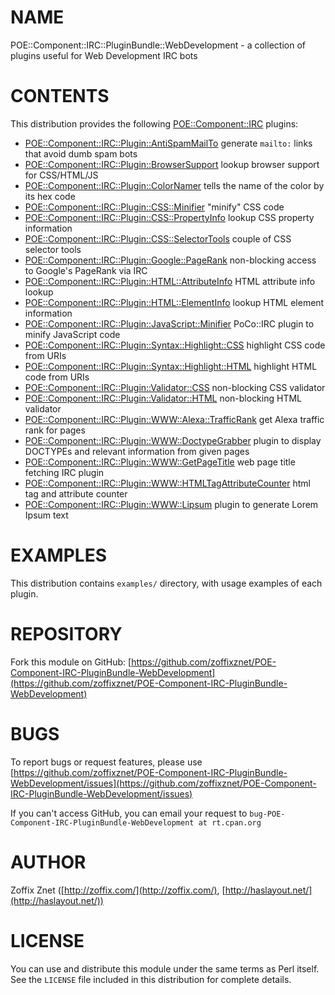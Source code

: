 # NAME

POE::Component::IRC::PluginBundle::WebDevelopment - a collection of plugins useful for Web Development IRC bots

# CONTENTS

This distribution provides the following
[POE::Component::IRC](https://metacpan.org/pod/POE::Component::IRC) plugins:

- [POE::Component::IRC::Plugin::AntiSpamMailTo](https://metacpan.org/pod/POE::Component::IRC::Plugin::AntiSpamMailTo) generate `mailto:` links that avoid dumb spam bots
- [POE::Component::IRC::Plugin::BrowserSupport](https://metacpan.org/pod/POE::Component::IRC::Plugin::BrowserSupport) lookup browser support for CSS/HTML/JS
- [POE::Component::IRC::Plugin::ColorNamer](https://metacpan.org/pod/POE::Component::IRC::Plugin::ColorNamer) tells the name of the color by its hex code
- [POE::Component::IRC::Plugin::CSS::Minifier](https://metacpan.org/pod/POE::Component::IRC::Plugin::CSS::Minifier) "minify" CSS code
- [POE::Component::IRC::Plugin::CSS::PropertyInfo](https://metacpan.org/pod/POE::Component::IRC::Plugin::CSS::PropertyInfo) lookup CSS property information
- [POE::Component::IRC::Plugin::CSS::SelectorTools](https://metacpan.org/pod/POE::Component::IRC::Plugin::CSS::SelectorTools) couple of CSS selector tools
- [POE::Component::IRC::Plugin::Google::PageRank](https://metacpan.org/pod/POE::Component::IRC::Plugin::Google::PageRank) non-blocking access to Google's PageRank via IRC
- [POE::Component::IRC::Plugin::HTML::AttributeInfo](https://metacpan.org/pod/POE::Component::IRC::Plugin::HTML::AttributeInfo) HTML attribute info lookup
- [POE::Component::IRC::Plugin::HTML::ElementInfo](https://metacpan.org/pod/POE::Component::IRC::Plugin::HTML::ElementInfo) lookup HTML element information
- [POE::Component::IRC::Plugin::JavaScript::Minifier](https://metacpan.org/pod/POE::Component::IRC::Plugin::JavaScript::Minifier) PoCo::IRC plugin to minify JavaScript code
- [POE::Component::IRC::Plugin::Syntax::Highlight::CSS](https://metacpan.org/pod/POE::Component::IRC::Plugin::Syntax::Highlight::CSS) highlight CSS code from URIs
- [POE::Component::IRC::Plugin::Syntax::Highlight::HTML](https://metacpan.org/pod/POE::Component::IRC::Plugin::Syntax::Highlight::HTML) highlight HTML code from URIs
- [POE::Component::IRC::Plugin::Validator::CSS](https://metacpan.org/pod/POE::Component::IRC::Plugin::Validator::CSS) non-blocking CSS validator
- [POE::Component::IRC::Plugin::Validator::HTML](https://metacpan.org/pod/POE::Component::IRC::Plugin::Validator::HTML) non-blocking HTML validator
- [POE::Component::IRC::Plugin::WWW::Alexa::TrafficRank](https://metacpan.org/pod/POE::Component::IRC::Plugin::WWW::Alexa::TrafficRank) get Alexa traffic rank for pages
- [POE::Component::IRC::Plugin::WWW::DoctypeGrabber](https://metacpan.org/pod/POE::Component::IRC::Plugin::WWW::DoctypeGrabber) plugin to display DOCTYPEs and relevant information from given pages
- [POE::Component::IRC::Plugin::WWW::GetPageTitle](https://metacpan.org/pod/POE::Component::IRC::Plugin::WWW::GetPageTitle) web page title fetching IRC plugin
- [POE::Component::IRC::Plugin::WWW::HTMLTagAttributeCounter](https://metacpan.org/pod/POE::Component::IRC::Plugin::WWW::HTMLTagAttributeCounter) html tag and attribute counter
- [POE::Component::IRC::Plugin::WWW::Lipsum](https://metacpan.org/pod/POE::Component::IRC::Plugin::WWW::Lipsum) plugin to generate Lorem Ipsum text

# EXAMPLES

This distribution contains `examples/` directory, with usage examples
of each plugin.

# REPOSITORY

Fork this module on GitHub:
[https://github.com/zoffixznet/POE-Component-IRC-PluginBundle-WebDevelopment](https://github.com/zoffixznet/POE-Component-IRC-PluginBundle-WebDevelopment)

# BUGS

To report bugs or request features, please use
[https://github.com/zoffixznet/POE-Component-IRC-PluginBundle-WebDevelopment/issues](https://github.com/zoffixznet/POE-Component-IRC-PluginBundle-WebDevelopment/issues)

If you can't access GitHub, you can email your request
to `bug-POE-Component-IRC-PluginBundle-WebDevelopment at rt.cpan.org`

# AUTHOR

Zoffix Znet <zoffix at cpan.org>
([http://zoffix.com/](http://zoffix.com/), [http://haslayout.net/](http://haslayout.net/))

# LICENSE

You can use and distribute this module under the same terms as Perl itself.
See the `LICENSE` file included in this distribution for complete
details.

